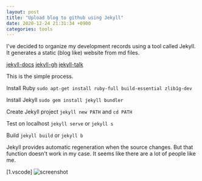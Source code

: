 ```yaml
---
layout: post
title: "Upload blog to github using Jekyll"
date: 2020-12-24 21:31:34 +0900
categories: tools
---
```


I've decided to organize my development records using a tool called Jekyll.
It generates a static (blog like) website from md files.

[jekyll-docs](https://jekyllrb.com/docs/home)
[jekyll-gh](https://github.com/jekyll/jekyll)
[jekyll-talk](https://talk.jekyllrb.com/)

This is the simple process.

Install Ruby
`sudo apt-get install ruby-full build-essential zlib1g-dev`

Install Jekyll
`sudo gem install jekyll bundler`

Create Jekyll project
`jekyll new PATH` and `cd PATH`

Test on localhost
`jekyll serve` or `jekyll s`

Build
`jekyll build` or `jekyll b`

Jekyll provides automatic regeneration when the source changes.
But that function doesn't work in my case. It seems like there are a lot of people like me.

[1.vscode]
![screenshot]({{site.url}}/img/2020-12-24-194035.png)
